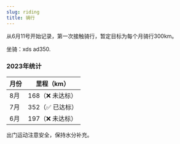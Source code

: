 ```yaml
---
slug: riding
title: 骑行
---
```


从6月11号开始记录，第一次接触骑行，暂定目标为每个月骑行300km。

坐骑：xds ad350.

### 2023年统计
|月份|里程（km）|
|---|---|
|8月|168（❌ 未达标）|
|7月|352（✅ 已达标）|
|6月|197（❌ 未达标）|

出门运动注意安全，保持水分补充。